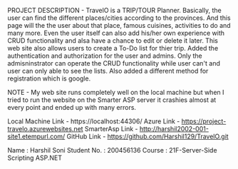 PROJECT DESCRIPTION - TravelO is a TRIP/TOUR Planner. Basically, the user can find the different places/cities according to the provinces. And this page will the the user about that place, famous cuisines, activities to do and many more. Even the user itself can also add his/her own experience with CRUD functionality and alsa have a chance to edit or delete it later. This web site also allows users to create a To-Do list for thier trip. Added the authentication and authorization for the user and admins. Only the admisninstrator can operate the CRUD functionality while user can't and user can only able to see the lists. Also added a different method for registration which is google. 

NOTE - My web site runs completely well on the local machine but when I tried to run the website on the Smarter ASP server it crashies almost at every point and ended up with many errors.

Local Machine Link - https://localhost:44306/
Azure Link - https://project-travelo.azurewebsites.net
SmarterAsp Link - http://harshil2002-001-site1.etempurl.com/
GitHub Link - https://github.com/Harshil129/TravelO.git

Name : Harshil Soni
Student No. : 200456136
Course : 21F-Server-Side Scripting ASP.NET
